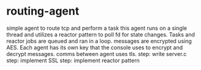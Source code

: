 # routing-agent
simple agent to route tcp and perform a task
this agent runs on a single thread and utilizes a reactor pattern to poll fd for state changes. Tasks and reactor jobs are queued and ran in a loop.
messages are encrypted using AES. Each agent has its own key that the console uses to encrypt and decrypt messages.
comms between agent uses tls.
step: write server.c
step: implement SSL
step: implement reactor pattern


